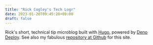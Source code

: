 ```yaml
---
title: "Rick Cogley's Tech Logr"
date: 2023-01-20T09:45:28+09:00
draft: false
---
```


Rick's short, technical tip microblog built with <a class="link dim texthilite b" href="https://gohugo.io" target="_blank">Hugo</a>, powered by <a class="link dim texthilite b" href="https://deno.com/deploy/" target="_blank">Deno Deploy</a>. See also my fabulous <a class="link dim texthilite b" href="https://github.com/RickCogley/logr.cogley.info" target="_blank">repository at Github</a> for this site.
